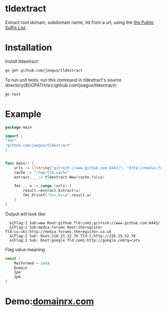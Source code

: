 tldextract
==========

Extract root domain, subdomain name, tld from a url, using the [the Public Suffix List](http://www.publicsuffix.org).

Installation
==========
Install tldextract:
```sh
go get github.com/joeguo/tldextract

```
To run unit tests, run this command  in tldextract's source directory($GOPATH/src/github.com/joeguo/tldextract):

```sh
go test
```

Example
==========
```go
package main

import (
"fmt"
"github.com/joeguo/tldextract"
)


func main() {
	urls := []string{"git+ssh://www.github.com:8443/", "http://media.forums.theregister.co.uk", "http://218.15.32.76", "http://google.com?q=cats"}
	cache := "/tmp/tld.cache"
	extract, _ := tldextract.New(cache,false)

	for _, u := range (urls) {
		result:=extract.Extract(u)
		fmt.Printf("%+v;%s\n",result,u)
	}
}

```
Output will look like:
```plain
  &{Flag:1 Sub:www Root:github Tld:com};git+ssh://www.github.com:8443/
  &{Flag:1 Sub:media.forums Root:theregister Tld:co.uk};http://media.forums.theregister.co.uk
  &{Flag:2 Sub: Root:218.15.32.76 Tld:};http://218.15.32.76
  &{Flag:1 Sub: Root:google Tld:com};http://google.com?q=cats
```
Flag value meaning
```go
const (
	Malformed = iota
	Domain
	Ip4
	Ip6
)
```
Demo:[domainrx.com](http://domainrx.com)
========
